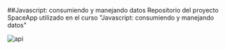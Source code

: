 ##Javascript: consumiendo y manejando datos
Repositorio del proyecto SpaceApp utilizado en el curso "Javascript: consumiendo y manejando datos"
 
 

![api](https://github.com/0623CIFSNCN05LAED/grupo-11/assets/139799911/8a3b07f5-16ae-46c3-94db-c4b28e23e185)
